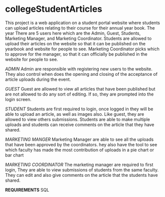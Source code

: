 # collegeStudentArticles
This project is a web application on a student portal website where students can upload articles relating to their course for their annual year book. The year 
There are 5 users here which are the Admin, Guest, Students, Marketing Manager, and Marketing Coordinator. Students are allowed to upload their articles on the website so that it can be published on the yearbook and website for people to see. Marketing Coordinator picks which to approve for the manager, so that it can officially be published in the website for people to see.

_ADMIN_
Admin are responsible with registering new users to the website. They also control when does the opening and closing of the acceptance of article uploads during the event.

_GUEST_
Guest are allowed to view all articles that have been published but are not allowed to do any sort of editing. If so, they are prompted into the login screen.

_STUDENT_
Students are first required to login, once logged in they will be able to upload an article, as well as images also. Like guest, they are allowed to view others submissions. Students are able to make multiple uploads and students can receive comments on the article that they have shared.

_MARKETING MANGER_
Marketing Manager are able to see all the uploads that have been approved by the coordinators. hey also have the tool to see which faculty has made the most contribution of uploads in a pie chart or bar chart

_MARKETING COORDINATOR_
The marketing manager are required to first login, They are able to view submissions of students from the same faculty. They can edit and also give comments on the article that the students have shared.

**REQUIREMENTS**
SQL
